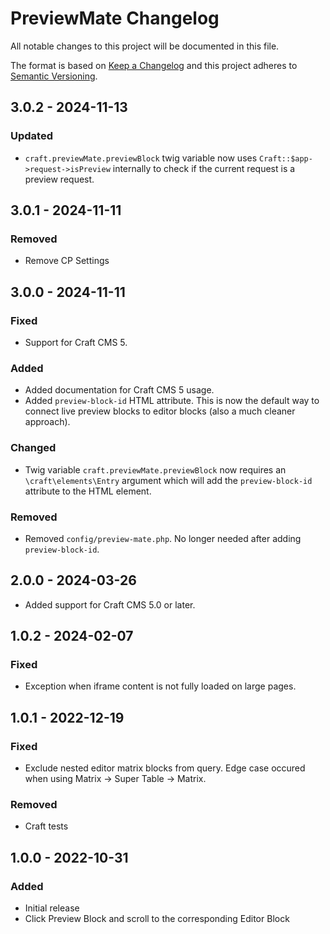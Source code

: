 # PreviewMate Changelog

All notable changes to this project will be documented in this file.

The format is based on [Keep a Changelog](http://keepachangelog.com/) and this project adheres to [Semantic Versioning](http://semver.org/).

## 3.0.2 - 2024-11-13
### Updated
- `craft.previewMate.previewBlock` twig variable now uses `Craft::$app->request->isPreview` internally to check if the current request is a preview request.

## 3.0.1 - 2024-11-11
### Removed
- Remove CP Settings

## 3.0.0 - 2024-11-11
### Fixed
- Support for Craft CMS 5.
### Added
- Added documentation for Craft CMS 5 usage.
- Added `preview-block-id` HTML attribute. This is now the default way to connect live preview blocks to editor blocks (also a much cleaner approach).
### Changed
- Twig variable `craft.previewMate.previewBlock` now requires an `\craft\elements\Entry` argument which will add the `preview-block-id` attribute to the HTML element.
### Removed
- Removed `config/preview-mate.php`. No longer needed after adding `preview-block-id`.

## 2.0.0 - 2024-03-26
- Added support for Craft CMS 5.0 or later.

## 1.0.2 - 2024-02-07
### Fixed
- Exception when iframe content is not fully loaded on large pages.

## 1.0.1 - 2022-12-19
### Fixed
- Exclude nested editor matrix blocks from query. Edge case occured when using Matrix -> Super Table -> Matrix.

### Removed
- Craft tests

## 1.0.0 - 2022-10-31
### Added
- Initial release
- Click Preview Block and scroll to the corresponding Editor Block